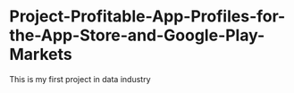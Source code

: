 # Project-Profitable-App-Profiles-for-the-App-Store-and-Google-Play-Markets
This is my first project in data industry
